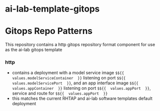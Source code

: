 # ai-lab-template-gitops

# Gitops Repo Patterns

This repository contains a http gitops repository format component for use as the ai-lab gitops template

### http 
- contains a deployment with a model service image `$${{  values.modelServiceContainer  }}` listening on port `$${{  values.modelServicePort  }}`, and an app interface image `$${{  values.appContainer  }}` listening on port `$${{  values.appPort  }}`, service and route for `$${{  values.appPort  }}`
- this matches the current RHTAP and ai-lab software templates default deployment